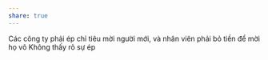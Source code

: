 ```yaml
---
share: true
---
```

Các công ty phải ép chỉ tiêu mời người mới, và nhân viên phải bỏ tiền để mời họ vô
Không thấy rõ sự ép
